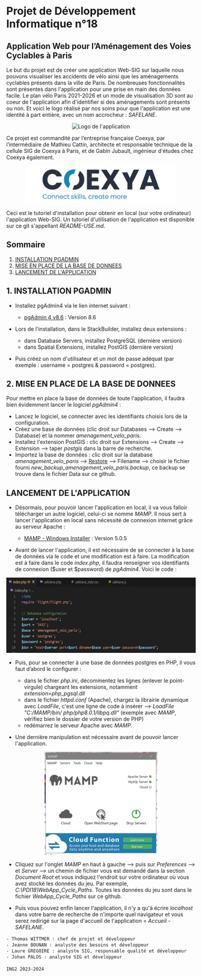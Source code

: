 # Projet de Développement Informatique n°18
## Application Web pour l’Aménagement des Voies Cyclables à Paris 

Le but du projet est de créer une application Web-SIG sur laquelle nous pouvons visualiser les accidents de vélo ainsi que les aménagements cyclables présents dans la ville de Paris. De nombreuses fonctionnalités sont présentes dans l'application pour une prise en main des données facile. Le plan vélo Paris 2021-2026 et un mode de visualisation 3D sont au coeur de l'application afin d'identifier si des aménagements sont présents ou non. Et voici le logo réalisé par nos soins pour que l'application est une identité à part entière, avec un nom accrocheur : *SAFELANE*.

<p align="center">
  <img src="assets/images/safelane_carre.png" width="100" height="auto" alt="Logo de l'application">
</p>

Ce projet est commandité par l’entreprise française Coexya, par l’intermédiaire de Mathieu Cattin, architecte et responsable technique de la cellule SIG de Coexya à Paris, et de Gabin Jubault, ingénieur d'études chez Coexya également.

<p align="center">
  <img src="assets/images/Logo_Coexya.png" height="100" alt="Logo Coexya">
</p>

Ceci est le tutoriel d'installation pour obtenir en local (sur votre ordinateur) l'application Web-SIG. Un tutoriel d'utilisation de l'application est disponible sur ce git s'appellant *README-USE.md*.

## Sommaire
1. [INSTALLATION PGADMIN](#installation-pgadmin)
2. [MISE EN PLACE DE LA BASE DE DONNEES](#mise-en-place-des-donnees)
3. [LANCEMENT DE L'APPLICATION](#lancement-application)


## 1. INSTALLATION PGADMIN
- Installez pgAdmin4 via le lien internet suivant :
   * [pgAdmin 4 v8.6](https://www.pgadmin.org/download/pgadmin-4-windows/) : Version 8.6

- Lors de l'installation, dans le StackBuilder, installez deux extensions :
	- dans Database Servers, installez PostgreSQL (dernière version)
	- dans Spatial Extensions, installez PostGIS (dernière version)

- Puis créez un nom d'utilisateur et un mot de passe adéquat (par exemple : username = postgres & password = postgres).


## 2. MISE EN PLACE DE LA BASE DE DONNEES
Pour mettre en place la base de données de toute l'application, il faudra bien évidemment lancer le logiciel *pgAdmin4* :
- Lancez le logiciel, se connecter avec les identifiants choisis lors de la configuration.
- Créez une base de données (clic droit sur Databases --> Create --> Database) et la nommer *amenagement_velo_paris*.
- Installez l'extension PostGIS : clic droit sur Extensions --> Create --> Extension --> taper *postgis* dans la barre de recherche.
- Importez la base de données : clic droit sur la database *amenagement_velo_paris* --> [Restore](#restore) --> Filename --> choisir le fichier fourni *new_backup_amenagement_velo_paris.backup*, ce backup se trouve dans le fichier Data sur ce github.


## LANCEMENT DE L'APPLICATION
- Désormais, pour pouvoir lancer l'application en local, il va vous falloir télécharger un autre logiciel, celui-ci se nomme *MAMP*. Il nous sert à lancer l'application en local sans nécessité de connexion internet grâce au serveur Apache :
   * [MAMP - Windows Installer](https://www.mamp.info/en/downloads/) : Version 5.0.5

- Avant de lancer l'application, il est nécessaire de se connecter à la base de données via le code et une modification est à faire. La modification est à faire dans le code *index.php*, il faudra renseigner vos identifiants de connexion ($user et $password) de *pgAdmin4*. Voici le code :

<p align="center">
  <img src="assets/images/index_bdd.png" height="200"/>
</p>

- Puis, pour se connecter à une base de données postgres en PHP, il vous faut d’abord le configurer :
   - dans le fichier *php.ini*, décommentez les lignes (enlever le point-virgule) chargeant les extensions, notamment *extension=php_pgsql.dll*
   - dans le fichier *httpd.conf* (Apache), chargez la librairie dynamique avec *LoadFile*, c'est une ligne de code à insérer --> *LoadFile "C:/MAMP/bin/ php/php8.0.1/libpq.dll"* (exemple avec *MAMP*, vérifiez bien le dossier de votre version de PHP)
   - redémarrez le serveur Apache avec *MAMP*.

- Une dernière manipulation est nécessaire avant de pouvoir lancer l'application.

<p align="center">
  <img src="assets/images/mamp.jpg"/>
</p>

- Cliquez sur l'onglet *MAMP* en haut à gauche --> puis sur *Preferences* --> et *Server* --> un chemin de fichier vous est demandé dans la section *Document Root* et vous indiquez l'endroit sur votre ordinateur où vous avez stocké les données du jeu. Par exemple, *C:\PDI18\WebApp_Cycle_Paths*. Toutes les données du jeu sont dans le fichier *WebApp_Cycle_Paths* sur ce github.

- Puis vous pouvez enfin lancer l'application, il n'y a qu'à écrire *localhost* dans votre barre de recherche de n'importe quel navigateur et vous serez redirigé sur la page d'accueil de l'application = *Accueil - SAFELANE*.

```
- Thomas WITTMER : chef de projet et développeur
- Jeanne BOUNAN : analyste des besoins et développeur
- Laure GREGOIRE : analyste SIG, responsable qualité et développeur
- Johan PALOS : analyste SIG et développeur

ING2 2023-2024
```
